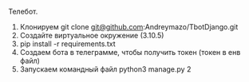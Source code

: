 Телебот.
1. Клонируем git clone git@github.com:Andreymazo/TbotDjango.git
2. Создайте виртуальное окружение (3.10.5)
3. pip install -r requirements.txt
4. Создаем бота в телеграмме, чтобы получить токен (токен в енв файл)
5. Запускаем командный файл python3 manage.py 2